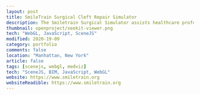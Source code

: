 ```yaml
---
layout: post
title: SmileTrain Surgical Cleft Repair Simulator 
description: The Smiletrain Surgical Simulator assists healthcare professionals in developing countries with learning cleft repair procedures. 
thumbnail: openproject/xeokit-viewer.png
tech: "WebGL, JavaScript, SceneJS"
modified: 2020-19-09
category: portfolio
comments: false
location: "Manhattan, New York"
article: false
tags: [scenejs, webgl, medviz]
tech: "SceneJS, BIM, JavaScript, WebGL"
website: https://www.smiletrain.org
websiteReadible: https://www.smiletrain.org
---
```

